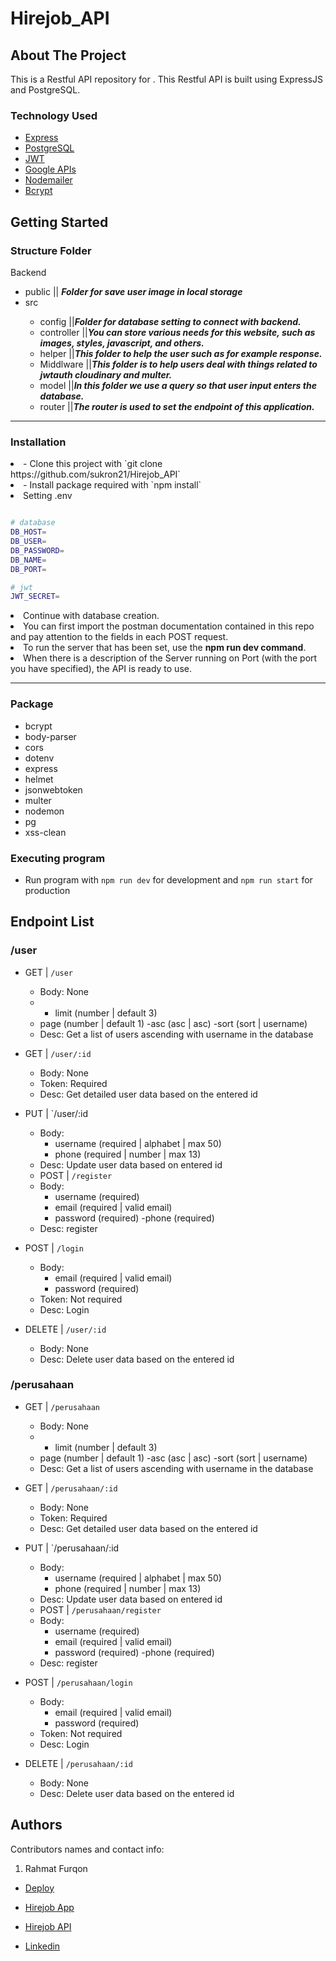 # Hirejob_API

<!-- ABOUT THE PROJECT -->

## About The Project

This is a Restful API repository for . This Restful API is built using ExpressJS and PostgreSQL.

### Technology Used

- [Express](https://expressjs.com/)
- [PostgreSQL](https://www.postgresql.org/)
- [JWT](https://jwt.io/)
- [Google APIs](https://github.com/googleapis/google-api-nodejs-client)
- [Nodemailer](https://nodemailer.com/about/)
- [Bcrypt](https://www.npmjs.com/package/bcrypt)



## Getting Started
### Structure Folder 

<p id='structure-folder'>Backend</p>
<ul>
  <li>public || <span><b><i>Folder for save user image in local storage</i></b></span></li>
  <li>src</li>
  <ul>
  <li>config ||<span><b><i>Folder for database setting to connect with backend.</i></b></span></li>
    <li>controller ||<span><b><i>You can store various needs for this website, such as images, styles, javascript, and others.</i></b></span></li>
    <li>helper ||<span><b><i>This folder to help the user such as for example response.</i></b></span></li>
    <li>Middlware ||<span><b><i>This folder is to help users deal with things related to jwtauth cloudinary and multer.</i></b></span></li>
    <li>model ||<span><b><i>In this folder we use a query so that user input enters the database.</i></b></span></li>
    <li>router ||<span><b><i>The router is used to set the endpoint of this application.</i></b></span></li>
  </ul>
</ul>
<hr/>



### Installation

<li>- Clone this project with `git clone https://github.com/sukron21/Hirejob_API`</li>
<li>- Install package required with `npm install`</li>
<li>Setting .env</li>

```bash

# database
DB_HOST=
DB_USER=
DB_PASSWORD=
DB_NAME=
DB_PORT=

# jwt
JWT_SECRET=

```
<li>Continue with database creation.</li>
  <li>You can first import the postman documentation contained in this repo and pay attention to the fields in each POST request.
</li>
  <li>To run the server that has been set, use the <b>npm run dev command</b>.</li>
  <li>When there is a description of the Server running on Port (with the port you have specified), the API is ready to use.</li>
</ol>
<hr />

### Package
- bcrypt
- body-parser
- cors
- dotenv
- express
- helmet
- jsonwebtoken
- multer
- nodemon
- pg
- xss-clean

### Executing program

- Run program with `npm run dev` for development and `npm run start` for production

## Endpoint List
### /user

- GET | `/user`
  - Body: None
  -  - limit (number | default 3)
    - page (number | default 1)
    -asc (asc | asc)
    -sort (sort | username)
  - Desc: Get a list of users ascending with username  in the database
- GET | `/user/:id`
  - Body: None
  - Token: Required
  - Desc: Get detailed user data based on the entered id
- PUT | `/user/:id
  - Body:
    - username (required | alphabet | max 50)
    - phone (required | number | max 13)
  - Desc: Update user data based on entered id
  - POST | `/register`
  - Body:
    - username (required)
    - email (required | valid email)
    - password (required)
    -phone (required)
  - Desc: register
- POST | `/login`
  - Body:
    - email (required | valid email)
    - password (required)
  - Token: Not required
  - Desc: Login
  
- DELETE | `/user/:id`
  - Body: None
  - Desc: Delete user data based on the entered id

### /perusahaan

- GET | `/perusahaan`
  - Body: None
  -  - limit (number | default 3)
    - page (number | default 1)
    -asc (asc | asc)
    -sort (sort | username)
  - Desc: Get a list of users ascending with username  in the database
- GET | `/perusahaan/:id`
  - Body: None
  - Token: Required
  - Desc: Get detailed user data based on the entered id
- PUT | `/perusahaan/:id
  - Body:
    - username (required | alphabet | max 50)
    - phone (required | number | max 13)
  - Desc: Update user data based on entered id
  - POST | `/perusahaan/register`
  - Body:
    - username (required)
    - email (required | valid email)
    - password (required)
    -phone (required)
  - Desc: register
- POST | `/perusahaan/login`
  - Body:
    - email (required | valid email)
    - password (required)
  - Token: Not required
  - Desc: Login
  
- DELETE | `/perusahaan/:id`
  - Body: None
  - Desc: Delete user data based on the entered id
  

## Authors

Contributors names and contact info:

1. Rahmat Furqon

- [Deploy](https://week-10-hirejob-app-ermn.vercel.app/)

- [Hirejob App](https://github.com/sukron21/week_10_hirejob_App)

- [Hirejob API](https://github.com/sukron21/Hirejob_API)

- [Linkedin](www.linkedin.com/in/furqon-rahmat)
